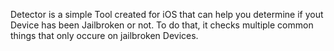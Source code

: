 Detector is a simple Tool created for iOS that can help you determine if yout Device has been Jailbroken or not. To do that, it checks multiple common things that only occure on jailbroken Devices.
